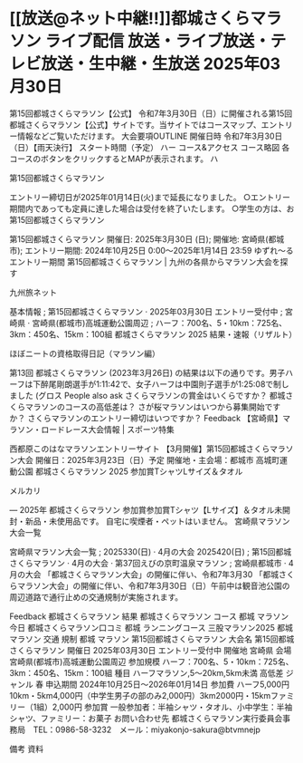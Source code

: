 # [[放送@ネット中継!!]]都城さくらマラソン ライブ配信 放送・ライブ放送・テレビ放送・生中継・生放送 2025年03月30日

第15回都城さくらマラソン【公式】
令和7年3月30日（日）に開催される第15回都城さくらマラソン【公式】サイトです。当サイトではコースマップ、エントリー情報などご覧いただけます。
大会要項OUTLINE
開催日時 令和7年3月30日（日）【雨天決行】 スタート時間（予定） ハー 
コース&アクセス
コース略図 各コースのボタンをクリックするとMAPが表示されます。 ハ 

第15回都城さくらマラソン


エントリー締切日が2025年01月14日(火)まで延長になりました。 ○エントリー期間内であっても定員に達した場合は受付を終了いたします。 ○学生の方は、お 
第15回都城さくらマラソン


第15回都城さくらマラソン 開催日: 2025年3月30日 (日); 開催地: 宮崎県(都城市); エントリー期間: 2024年10月25日 0:00～2025年1月14日 23:59 ゆずれ～るエントリー期間 
第15回都城さくらマラソン | 九州の各県からマラソン大会を探す

九州旅ネット


基本情報 ; 第15回都城さくらマラソン · 2025年03月30日 エントリー受付中 ; 宮崎県 · 宮崎県(都城市)高城運動公園周辺 ; ハーフ：700名、5・10km：725名、3km：450名、15km：100組 
都城さくらマラソン 2025 結果・速報（リザルト）

ほぼニートの資格取得日記（マラソン編）


第13回 都城さくらマラソン (2023年3月26日) の結果は以下の通りです。男子ハーフは下醉尾剛朗選手が1:11:42で、女子ハーフは中園則子選手が1:25:08で制しました (グロス 
People also ask
さくらマラソンの賞金はいくらですか？
都城さくらマラソンのコースの高低差は？
さが桜マラソンはいつから募集開始ですか？
さくらマラソンのエントリー締切はいつですか？
Feedback
【宮崎県】マラソン・ロードレース大会情報 | スポーツ特集


西都原このはなマラソンエントリーサイト 【3月開催】第15回都城さくらマラソン大会 開催日：2025年3月23日（日）予定 開催地・主会場：都城市 高城町運動公園 
都城さくらマラソン 2025 参加賞TシャツLサイズ＆タオル

メルカリ


— 2025年 都城さくらマラソン 参加賞参加賞Tシャツ【Lサイズ】＆タオル未開封・新品・未使用品です。 自宅に喫煙者・ペットはいません。
宮崎県マラソン大会一覧


宮崎県マラソン大会一覧 ; 2025330(日) · 4月の大会 2025420(日) ; 第15回都城さくらマラソン · 4月の大会 · 第37回えびの京町温泉マラソン ; 宮崎県都城市 · 4月の大会
「都城さくらマラソン大会」の開催に伴い、令和7年3月30 
「都城さくらマラソン大会」の開催に伴い、令和7年3月30日（日）午前中は観音池公園の周辺道路で通行止めの交通規制が実施されます。

Feedback
都城さくらマラソン 結果
都城さくらマラソン コース
都城 マラソン 今日
都城さくらマラソン口コミ
都城 ランニングコース
三股マラソン2025
都城 マラソン 交通 規制
都城 マラソン
第15回都城さくらマラソン
大会名	第15回都城さくらマラソン	開催日	2025年03月30日 エントリー受付中
開催地	宮崎県	会場	宮崎県(都城市)高城運動公園周辺
参加規模	ハーフ：700名、5・10km：725名、3km：450名、15km：100組	種目	ハーフマラソン,5〜20km,5km未満
高低差		ジャンル	春
申込期間	2024年10月25日〜2026年01月14日	参加費	ハーフ5,000円 10km・5km4,000円（中学生男子の部のみ2,000円）3km2000円・15kmファミリー（1組）2,000円
参加賞	一般参加者：半袖シャツ・タオル、小中学生：半袖シャツ、ファミリー：お菓子	お問い合わせ先	都城さくらマラソン実行委員会事務局　TEL：0986-58-3232　メール：miyakonjo-sakura@btvmnejp

備考		資料
